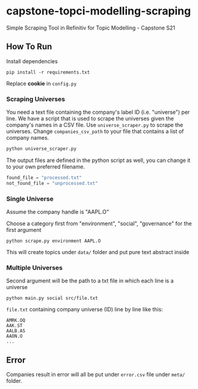 # capstone-topci-modelling-scraping

Simple Scraping Tool in Refinitiv for Topic Modelling - Capstone S21

## How To Run

Install dependencies

```
pip install -r requirements.txt
```

Replace **cookie** in `config.py`

### Scraping Universes

You need a text file containing the company's label ID (i.e. "universe") per line. We have a script that is used to scrape the universes given the company's names in a CSV file. Use `universe_scraper.py` to scrape the universes. Change `companies_csv_path` to your file that contains a list of company names.

```bash
python universe_scraper.py
```

The output files are defined in the python script as well, you can change it to your own preferred filename.

```python
found_file = "processed.txt"
not_found_file = "unprocessed.txt"
```

### Single Universe

Assume the company handle is "AAPL.O"

Choose a category first from "environment", "social", "governance" for the first argument

```
python scrape.py environment AAPL.O
```

This will create topics under `data/` folder and put pure text abstract inside

### Multiple Universes

Second argument will be the path to a txt file in which each line is a universe

```
python main.py social src/file.txt
```

`file.txt` containing company universe (ID) line by line like this:

```
AMRK.OQ
AAK.ST
AALB.AS
AAON.O
...
```

## Error

Companies result in error will all be put under `error.csv` file under `meta/` folder.
